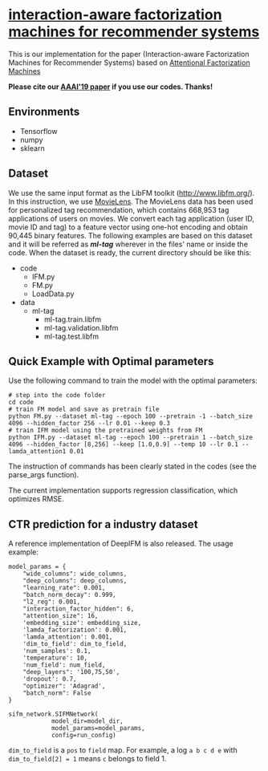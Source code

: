 # [interaction-aware factorization machines for recommender systems](https://www.aaai.org/Papers/AAAI/2019/AAAI-HongF.793.pdf)

This is our implementation for the paper (Interaction-aware Factorization Machines for Recommender Systems) based on
[Attentional Factorization Machines](https://github.com/hexiangnan/attentional_factorization_machine)

**Please cite our [AAAI'19 paper](https://www.aaai.org/Papers/AAAI/2019/AAAI-HongF.793.pdf) if you use our codes. Thanks!**

## Environments
* Tensorflow
* numpy
* sklearn
## Dataset
We use the same input format as the LibFM toolkit (http://www.libfm.org/). In this instruction, we use [MovieLens](grouplens.org/datasets/movielens/latest).
The MovieLens data has been used for personalized tag recommendation, which contains 668,953 tag applications of users on movies. We convert each tag application (user ID, movie ID and tag) to a feature vector using one-hot encoding and obtain 90,445 binary features. The following examples are based on this dataset and it will be referred as ***ml-tag*** wherever in the files' name or inside the code.
When the dataset is ready, the current directory should be like this:
* code
    - IFM.py
    - FM.py
    - LoadData.py
* data
    - ml-tag
        - ml-tag.train.libfm
        - ml-tag.validation.libfm
        - ml-tag.test.libfm

## Quick Example with Optimal parameters
Use the following command to train the model with the optimal parameters:
```
# step into the code folder
cd code
# train FM model and save as pretrain file
python FM.py --dataset ml-tag --epoch 100 --pretrain -1 --batch_size 4096 --hidden_factor 256 --lr 0.01 --keep 0.3
# train IFM model using the pretrained weights from FM
python IFM.py --dataset ml-tag --epoch 100 --pretrain 1 --batch_size 4096 --hidden_factor [8,256] --keep [1.0,0.9] --temp 10 --lr 0.1 --lamda_attention1 0.01
```
The instruction of commands has been clearly stated in the codes (see the parse_args function).

The current implementation supports regression classification, which optimizes RMSE.

## CTR prediction for a industry dataset

A reference implementation of DeepIFM is also released. The usage example:
```
model_params = {
    "wide_columns": wide_columns,
    "deep_columns": deep_columns,
    "learning_rate": 0.001,
    "batch_norm_decay": 0.999,
    "l2_reg": 0.001,
    "interaction_factor_hidden": 6,
    "attention_size": 16,
    'embedding_size': embedding_size,
    'lamda_factorization': 0.001,
    'lamda_attention': 0.001,
    'dim_to_field': dim_to_field,
    'num_samples': 0.1,
    'temperature': 10,
    'num_field': num_field,
    "deep_layers": '100,75,50',
    'dropout': 0.7,
    "optimizer": 'Adagrad',
    "batch_norm": False
}

sifm_network.SIFMNetwork(
            model_dir=model_dir,
            model_params=model_params,
            config=run_config)
```
`dim_to_field` is a `pos` to `field` map. For example, a log `a b c d e` with `dim_to_field[2] = 1` means `c` belongs to field 1.
